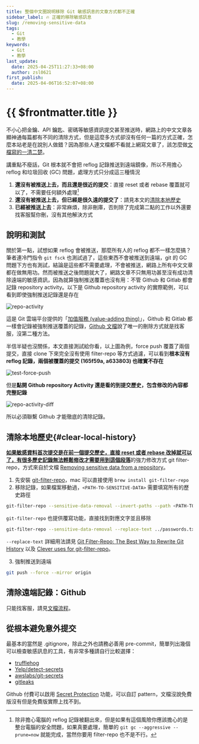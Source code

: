 ```yaml
---
title: 整個中文圈說明移除 Git 敏感訊息的文章方式都不正確
sidebar_label: 🔥 正確的移除敏感訊息
slug: /removing-sensitive-data
tags:
  - Git
  - 教學
keywords:
  - Git
  - 教學
last_update:
  date: 2025-04-25T11:27:33+08:00
  author: zsl0621
first_publish:
  date: 2025-04-06T16:52:07+08:00
---
```


# {{ $frontmatter.title }}

不小心把金鑰、API 鑰匙、密碼等敏感資訊提交甚至推送時，網路上的中文文章各顯神通每篇都有不同的清除方式，但是這麼多方式卻沒有任何一篇的方式正確，怎麼本站老是在說別人做錯？因為那些人連文檔都不看就上網寫文章了，該怎麼做[文檔寫的一清二楚](https://docs.github.com/en/authentication/keeping-your-account-and-data-secure/removing-sensitive-data-from-a-repository)。

講重點不廢話，Git 根本就不會把 reflog 記錄推送到遠端鏡像，所以不用擔心 reflog 和垃圾回收 (GC) 問題，處理方式只分成這三種情況

1. **還沒有被推送上去，而且還是很近的提交**：直接 reset 或者 rebase 覆蓋就可以了，不需要任何額外處理[^pushed]
2. **還沒有被推送上去，但已經是很久遠的提交了**：請見本文的[清除本地歷史](#clear-local-history)
3. **已經被推送上去**：非常麻煩，除非刪庫，否則除了完成第二點的工作以外還要找客服幫你刪，沒有其他解決方式

[^pushed]: 除非擔心電腦的 reflog 記錄被翻出來，但是如果有這個風險你應該擔心的是整台電腦的安全問題，如果真要處理，簡單的 `git gc --aggressive --prune=now` 就能完成，當然你要用 filter-repo 也不是不行。

## 說明和測試

關於第一點，試想如果 reflog 會被推送，那麼所有人的 reflog 都不一樣怎麼搞？筆者連冷門指令 `git fsck` 也測試過了，這些東西不會被推送到遠端，git 的 GC 問題下方也有測試，結論是這些都不需要處理，不會被推送，網路上所有中文文章都在做無用功。然而被推送之後問題就大了，網路文章不只無用功甚至沒有成功清除遠端的敏感資訊，因為就算強制推送覆蓋也沒有用：不管 Github 和 Gitlab 都會記錄 repository activity。以下是 Github repository activity 的實際範例，可以看到即使強制推送記錄還是存在

![repo-activity](https://cdn.zsl0621.cc/2025/docs/repo-activity-diff---2025-04-27T15-44-41.webp)

這是 Git 雲端平台提供的「[加值服務 (value-adding thing)](https://stackoverflow.com/questions/65837109/when-should-i-use-git-push-force-if-includes#:~:text=Git%20as%20it%20is%2C%20%22out%20of%20the%20box%22%2C%20does%20not%20have%20this%20kind%20of%20permissions%20checking%2C%20but%20hosting%20providers%20like%20GitHub%20and%20Bitbucket%20add%20it%2C%20as%20part%20of%20their%20value%2Dadding%20thing%20to%20convince%20us%20to%20use%20their%20hosting%20systems.)」，Github 和 Gitlab 都一樣會記錄被強制推送覆蓋的記錄，[Github 文檔](https://docs.github.com/en/authentication/keeping-your-account-and-data-secure/removing-sensitive-data-from-a-repository)說了唯一的刪除方式就是找客服，沒第二種方法。

半信半疑也沒關係，本文直接測試給你看，以上圖為例，force push 覆蓋了兩個提交，直接 clone 下來完全沒有使用 filter-repo 等方式過濾，可以看到**根本沒有 reflog 記錄，兩個被覆蓋的提交 (165f59a, a633803) 也確實不存在**

![test-force-push](https://cdn.zsl0621.cc/2025/docs/test-force-push---2025-04-27T15-44-41.webp)

但是**點開 Github repository Activity 還是看的到提交歷史，包含修改的內容都完整記錄**

![repo-activity-diff](https://cdn.zsl0621.cc/2025/docs/repo-activity---2025-04-27T15-44-41.webp)

所以必須聯繫 Github 才能徹底的清除記錄。

## 清除本地歷史{#clear-local-history}

<u><b>如果敏感資料首次提交是在前一個提交歷史，直接 reset 或者 rebase 改掉就可以了，有很多歷史記錄無法輕鬆修改才需要用到這個段落</b></u>的強力修改方式 git filter-repo，方式來自於文檔 [Removing sensitive data from a repository](https://docs.github.com/en/authentication/keeping-your-account-and-data-secure/removing-sensitive-data-from-a-repository)。

1. 先安裝 [git-filter-repo](https://github.com/newren/git-filter-repo/blob/main/INSTALL.md)，mac 可以直接使用 `brew install git-filter-repo`
2. 移除記錄，如果檔案移動過，`<PATH-TO-SENSITIVE-DATA>` 需要填寫所有的歷史路徑

```sh
git-filter-repo --sensitive-data-removal --invert-paths --path <PATH-TO-SENSITIVE-DATA>
```

`git-filter-repo` 也提供覆寫功能，直接找到對應文字並且移除

```sh
git-filter-repo --sensitive-data-removal --replace-text ../passwords.txt
```

`--replace-text` 詳細用法請見 [Git Filter-Repo: The Best Way to Rewrite Git History](https://www.git-tower.com/learn/git/faq/git-filter-repo) 以及 [Clever uses for git-filter-repo](https://peterbabic.dev/blog/clever-uses-for-git-filter-repo/)。

3. 強制推送到遠端

```sh
git push --force --mirror origin
```

## 清除遠端記錄：Github

只能找客服，請見[文檔流程](https://docs.github.com/en/authentication/keeping-your-account-and-data-secure/removing-sensitive-data-from-a-repository#fully-removing-the-data-from-github)。

## 從根本避免意外提交

最基本的當然是 .gitignore，除此之外也請務必善用 pre-commit，簡單列出幾個可以檢查敏感訊息的工具，有非常多種請自行比較選擇：

- [trufflehog](https://github.com/trufflesecurity/trufflehog)
- [Yelp/detect-secrets](https://github.com/Yelp/detect-secrets)
- [awslabs/git-secrets](https://github.com/awslabs/git-secrets)
- [gitleaks](https://github.com/gitleaks/gitleaks)

Github 付費可以啟用 [Secret Protection](https://docs.github.com/en/code-security/secret-scanning/using-prod-secret-scanning-and-push-protection-features/custom-patterns/defining-custom-patterns-for-secret-scanning) 功能，可以自訂 pattern，文檔沒說免費版沒有但是免費版實際上找不到。
